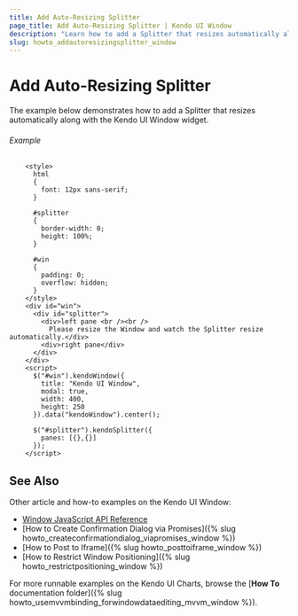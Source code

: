 ```yaml
---
title: Add Auto-Resizing Splitter
page_title: Add Auto-Resizing Splitter | Kendo UI Window
description: "Learn how to add a Splitter that resizes automatically along with the Kendo UI Window."
slug: howto_addautoresizingsplitter_window
---
```


# Add Auto-Resizing Splitter

The example below demonstrates how to add a Splitter that resizes automatically along with the Kendo UI Window widget.

###### Example

```dojo
    <style>
      html
      {
        font: 12px sans-serif;
      }

      #splitter
      {
        border-width: 0;
        height: 100%;
      }

      #win
      {
        padding: 0;
        overflow: hidden;
      }
    </style>
    <div id="win">
      <div id="splitter">
        <div>left pane <br /><br />
          Please resize the Window and watch the Splitter resize automatically.</div>
        <div>right pane</div>
      </div>
    </div>
    <script>
      $("#win").kendoWindow({
        title: "Kendo UI Window",
        modal: true,
        width: 400,
        height: 250
      }).data("kendoWindow").center();

      $("#splitter").kendoSplitter({
        panes: [{},{}]
      });
    </script>
```

## See Also

Other article and how-to examples on the Kendo UI Window:

* [Window JavaScript API Reference](/api/javascript/ui/window)
* [How to Create Confirmation Dialog via Promises]({% slug howto_createconfirmationdialog_viapromises_window %})
* [How to Post to Iframe]({% slug howto_posttoiframe_window %})
* [How to Restrict Window Positioning]({% slug howto_restrictpositioning_window %})

For more runnable examples on the Kendo UI Charts, browse the [**How To** documentation folder]({% slug howto_usemvvmbinding_forwindowdataediting_mvvm_window %}).
